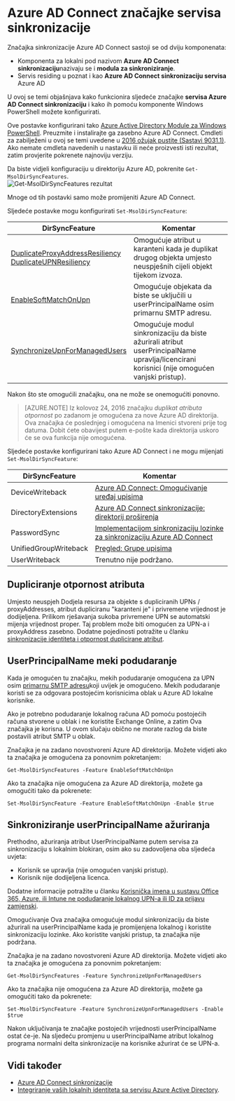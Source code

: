 <properties
    pageTitle="Azure AD Connect sinkronizaciju servisa značajke i konfiguraciji | Microsoft Azure"
    description="U članku se opisuje značajke strani servisa Azure AD Connect servisa za sinkronizaciju."
    services="active-directory"
    documentationCenter=""
    authors="andkjell"
    manager="femila"
    editor=""/>

<tags
    ms.service="active-directory"
    ms.workload="identity"
    ms.tgt_pltfrm="na"
    ms.devlang="na"
    ms.topic="article"
    ms.date="08/22/2016"
    ms.author="andkjell;markvi"/>

# <a name="azure-ad-connect-sync-service-features"></a>Azure AD Connect značajke servisa sinkronizacije

Značajka sinkronizacije Azure AD Connect sastoji se od dviju komponenata:

- Komponenta za lokalni pod nazivom **Azure AD Connect sinkronizaciju**nazivaju se i **modula za sinkroniziranje**.
- Servis residing u poznat i kao **Azure AD Connect sinkronizaciju servisa** Azure AD

U ovoj se temi objašnjava kako funkcionira sljedeće značajke **servisa Azure AD Connect sinkronizaciju** i kako ih pomoću komponente Windows PowerShell možete konfigurirati.

Ove postavke konfigurirani tako [Azure Active Directory Module za Windows PowerShell](http://aka.ms/aadposh). Preuzmite i instalirajte ga zasebno Azure AD Connect. Cmdleti za zabilježeni u ovoj se temi uvedene u [2016 ožujak pustite (Sastavi 9031.1)](http://social.technet.microsoft.com/wiki/contents/articles/28552.microsoft-azure-active-directory-powershell-module-version-release-history.aspx#Version_9031_1). Ako nemate cmdleta navedenih u nastavku ili neće proizvesti isti rezultat, zatim provjerite pokrenete najnoviju verziju.

Da biste vidjeli konfiguraciju u direktoriju Azure AD, pokrenite `Get-MsolDirSyncFeatures`.  
![Get-MsolDirSyncFeatures rezultat](./media/active-directory-aadconnectsyncservice-features/getmsoldirsyncfeatures.png)

Mnoge od tih postavki samo može promijeniti Azure AD Connect.

Sljedeće postavke mogu konfigurirati `Set-MsolDirSyncFeature`:

DirSyncFeature | Komentar
--- | ---
[DuplicateProxyAddressResiliency<br/>DuplicateUPNResiliency](#duplicate-attribute-resiliency) | Omogućuje atribut u karanteni kada je duplikat drugog objekta umjesto neuspješnih cijeli objekt tijekom izvoza.
[EnableSoftMatchOnUpn](#userprincipalname-soft-match) | Omogućuje objekata da biste se uključili u userPrincipalName osim primarnu SMTP adresu.
[SynchronizeUpnForManagedUsers](#synchronize-userprincipalname-updates) | Omogućuje modul sinkronizaciju da biste ažurirali atribut userPrincipalName upravlja/licencirani korisnici (nije omogućen vanjski pristup).

Nakon što ste omogućili značajku, ona ne može se onemogućiti ponovno.

>[AZURE.NOTE] Iz kolovoz 24, 2016 značajku *duplikat atributa otpornost* po zadanom je omogućena za nove Azure AD direktorija. Ova značajka će poslednjeg i omogućena na Imenici stvoreni prije tog datuma. Dobit ćete obavijest putem e-pošte kada direktorija uskoro će se ova funkcija nije omogućena.

Sljedeće postavke konfigurirani tako Azure AD Connect i ne mogu mijenjati `Set-MsolDirSyncFeature`:

DirSyncFeature | Komentar
--- | ---
DeviceWriteback | [Azure AD Connect: Omogućivanje uređaj upisima](active-directory-aadconnect-feature-device-writeback.md)
DirectoryExtensions | [Azure AD Connect sinkronizacije: direktorij proširenja](active-directory-aadconnectsync-feature-directory-extensions.md)
PasswordSync | [Implementacijom sinkronizaciju lozinke za sinkronizaciju Azure AD Connect](active-directory-aadconnectsync-implement-password-synchronization.md)
UnifiedGroupWriteback | [Pregled: Grupe upisima](active-directory-aadconnect-feature-preview.md#group-writeback)
UserWriteback | Trenutno nije podržano.

## <a name="duplicate-attribute-resiliency"></a>Dupliciranje otpornost atributa
Umjesto neuspjeh Dodjela resursa za objekte s dupliciranih UPNs / proxyAddresses, atribut dupliciranu "karanteni je" i privremene vrijednost je dodijeljena. Prilikom rješavanja sukoba privremene UPN se automatski mijenja vrijednost proper. Taj problem može biti omogućen za UPN-a i proxyAddress zasebno. Dodatne pojedinosti potražite u članku [sinkronizacije identiteta i otpornost duplicirane atribut](active-directory-aadconnectsyncservice-duplicate-attribute-resiliency.md).

## <a name="userprincipalname-soft-match"></a>UserPrincipalName meki podudaranje
Kada je omogućen tu značajku, mekih podudaranje omogućena za UPN osim [primarnu SMTP adresu](https://support.microsoft.com/kb/2641663)koji uvijek je omogućeno. Mekih podudaranje koristi se za odgovara postojećim korisnicima oblak u Azure AD lokalne korisnike.

Ako je potrebno podudaranje lokalnog računa AD pomoću postojećih računa stvorene u oblak i ne koristite Exchange Online, a zatim Ova značajka je korisna. U ovom slučaju obično ne morate razlog da biste postavili atribut SMTP u oblak.

Značajka je na zadano novostvoreni Azure AD direktorija. Možete vidjeti ako ta značajka je omogućena za ponovnim pokretanjem:  
```
Get-MsolDirSyncFeatures -Feature EnableSoftMatchOnUpn
```

Ako ta značajka nije omogućena za Azure AD direktorija, možete ga omogućiti tako da pokrenete:  
```
Set-MsolDirSyncFeature -Feature EnableSoftMatchOnUpn -Enable $true
```

## <a name="synchronize-userprincipalname-updates"></a>Sinkroniziranje userPrincipalName ažuriranja
Prethodno, ažuriranja atribut UserPrincipalName putem servisa za sinkronizaciju s lokalnim blokiran, osim ako su zadovoljena oba sljedeća uvjeta:

- Korisnik se upravlja (nije omogućen vanjski pristup).
- Korisnik nije dodijeljena licenca.

Dodatne informacije potražite u članku [Korisnička imena u sustavu Office 365, Azure, ili Intune ne podudaranje lokalnog UPN-a ili ID za prijavu zamjenski](https://support.microsoft.com/kb/2523192).

Omogućivanje Ova značajka omogućuje modul sinkronizaciju da biste ažurirali na userPrincipalName kada je promijenjena lokalnog i koristite sinkronizaciju lozinke. Ako koristite vanjski pristup, ta značajka nije podržana.

Značajka je na zadano novostvoreni Azure AD direktorija. Možete vidjeti ako ta značajka je omogućena za ponovnim pokretanjem:  
```
Get-MsolDirSyncFeatures -Feature SynchronizeUpnForManagedUsers
```

Ako ta značajka nije omogućena za Azure AD direktorija, možete ga omogućiti tako da pokrenete:  
```
Set-MsolDirSyncFeature -Feature SynchronizeUpnForManagedUsers -Enable $true
```

Nakon uključivanja te značajke postojećih vrijednosti userPrincipalName ostat će-je. Na sljedeću promjenu u userPrincipalName atribut lokalnog programa normalni delta sinkronizacije na korisnike ažurirat će se UPN-a.  

## <a name="see-also"></a>Vidi također

- [Azure AD Connect sinkronizacije](active-directory-aadconnectsync-whatis.md)
- [Integriranje vaših lokalnih identiteta sa servisu Azure Active Directory](active-directory-aadconnect.md).
